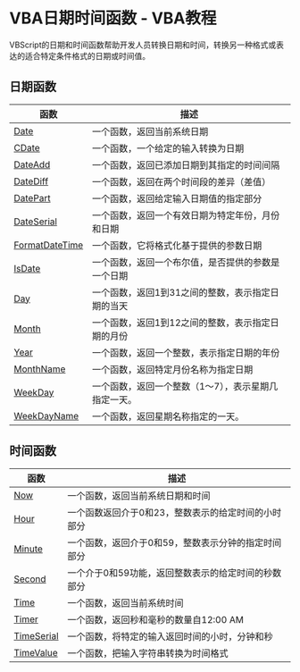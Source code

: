 # VBA日期时间函数 - VBA教程

VBScript的日期和时间函数帮助开发人员转换日期和时间，转换另一种格式或表达的适合特定条件格式的日期或时间值。

## 日期函数

| 函数 | 描述 |
| --- | --- |
| [Date](http://www.yiibai.com/vba/vba_date_function.html) | 一个函数，返回当前系统日期 |
| [CDate](http://www.yiibai.com/vba/vba_cdate_function.html) | 一个函数，一个给定的输入转换为日期 |
| [DateAdd](http://www.yiibai.com/vba/vba_dateadd_function.html) | 一个函数，返回已添加日期到其指定的时间间隔 |
| [DateDiff](http://www.yiibai.com/vba/vba_datediff_function.html) | 一个函数，返回在两个时间段的差异（差值） |
| [DatePart](http://www.yiibai.com/vba/vba_datepart_function.html) | 一个函数，返回给定输入日期值的指定部分 |
| [DateSerial](http://www.yiibai.com/vba/vba_dateserial_function.html) | 一个函数，返回一个有效日期为特定年份，月份和日期 |
| [FormatDateTime](http://www.yiibai.com/vba/vba_formatdatetime_function.html) | 一个函数，它将格式化基于提供的参数日期 |
| [IsDate](http://www.yiibai.com/vba/vba_isdate_function.html) | 一个函数，返回一个布尔值，是否提供的参数是一个日期 |
| [Day](http://www.yiibai.com/vba/vba_day_function.html) | 一个函数，返回1到31之间的整数，表示指定日期的当天 |
| [Month](http://www.yiibai.com/vba/vba_month_function.html) | 一个函数，返回1到12之间的整数，表示指定日期的月份 |
| [Year](http://www.yiibai.com/vba/vba_year_function.html) | 一个函数，返回一个整数，表示指定日期的年份 |
| [MonthName](http://www.yiibai.com/vba/vba_monthname_function.html) | 一个函数，返回特定月份名称为指定日期 |
| [WeekDay](http://www.yiibai.com/vba/vba_weekday_function.html) | 一个函数，返回一个整数（1〜7），表示星期几指定一天。 |
| [WeekDayName](http://www.yiibai.com/vba/vba_weekdayname_function.html) | 一个函数，返回星期名称指定的一天。 |

## 时间函数

| 函数 | 描述 |
| --- | --- |
| [Now](http://www.yiibai.com/vba/vba_now_function.html) | 一个函数，返回当前系统日期和时间 |
| [Hour](http://www.yiibai.com/vba/vba_hour_function.html) | 一个函数返回介于0和23，整数表示的给定时间的小时部分 |
| [Minute](http://www.yiibai.com/vba/vba_minute_function.html) | 一个函数，返回介于0和59，整数表示分钟的指定时间部分 |
| [Second](http://www.yiibai.com/vba/vba_second_function.html) | 一个介于0和59功能，返回整数表示的给定时间的秒数部分 |
| [Time](http://www.yiibai.com/vba/vba_time_function.html) | 一个函数，返回当前系统时间 |
| [Timer](http://www.yiibai.com/vba/vba_timer_function.html) | 一个函数，返回秒和毫秒的数量自12:00 AM |
| [TimeSerial](http://www.yiibai.com/vba/vba_timeserial_function.html) | 一个函数，将特定的输入返回时间的小时，分钟和秒 |
| [TimeValue](http://www.yiibai.com/vba/vba_timevalue_function.html) | 一个函数，把输入字符串转换为时间格式 |

